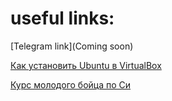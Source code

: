 # useful links:

[Telegram link](Coming soon)

[Как установить Ubuntu в VirtualBox](https://ru.wikihow.com/установить-Ubuntu-в-VirtualBox)

[Курс молодого бойца по Си](https://cs.mipt.ru/c_intro)

